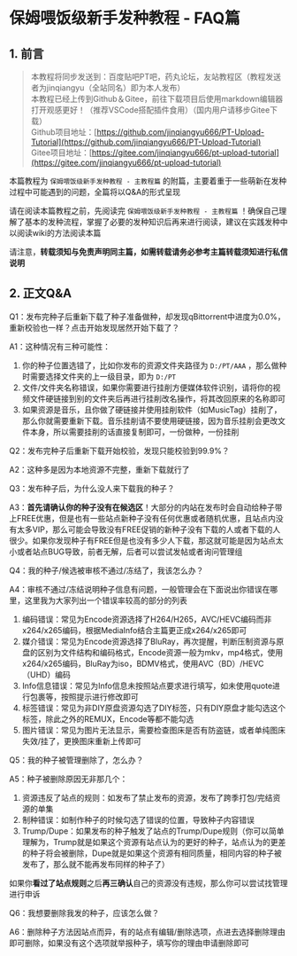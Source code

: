 # 保姆喂饭级新手发种教程 - FAQ篇

## 1. 前言

> 本教程将同步发送到：百度贴吧PT吧，药丸论坛，友站教程区（教程发送者为jinqiangyu（全站同名）即为本人发布）  
> 本教程已经上传到Github＆Gitee，前往下载项目后使用markdown编辑器打开观感更好！（推荐VSCode搭配插件食用）（国内用户请移步Gitee下载）  
> Github项目地址：[https://github.com/jinqiangyu666/PT-Upload-Tutorial](https://github.com/jinqiangyu666/PT-Upload-Tutorial)  
> Gitee项目地址：[https://gitee.com/jinqiangyu666/pt-upload-tutorial](https://gitee.com/jinqiangyu666/pt-upload-tutorial)  

本篇教程为 `保姆喂饭级新手发种教程 - 主教程篇` 的附篇，主要着重于一些萌新在发种过程中可能遇到的问题，全篇将以Q&A的形式呈现

请在阅读本篇教程之前，先阅读完 `保姆喂饭级新手发种教程 - 主教程篇` ！确保自己理解了基本的发种流程，掌握了必要的发种知识后再来进行阅读，建议在实践发种中以阅读wiki的方法阅读本篇

请注意，**转载须知与免责声明同主篇，如需转载请务必参考主篇转载须知进行私信说明**

## 2. 正文Q&A

Q1：发布完种子后重新下载了种子准备做种，却发现qBittorrent中进度为0.0%，重新校验也一样？点击开始发现居然开始下载了？

A1：这种情况有三种可能性：

1. 你的种子位置选错了，比如你发布的资源文件夹路径为 `D:/PT/AAA` ，那么做种时需要选择文件夹的上一级目录，即为 `D:/PT`
2. 文件/文件夹名称错误，如果你需要进行挂削方便媒体软件识别，请将你的视频文件硬链接到别的文件夹后再进行挂削改名操作，将其改回原来的名称即可
3. 如果资源是音乐，且你做了硬链接并使用挂削软件（如MusicTag）挂削了，那么你就需要重新下载。音乐挂削请不要使用硬链接，因为音乐挂削会更改文件本身，所以需要挂削的话直接复制即可，一份做种，一份挂削

Q2：发布完种子后重新下载开始校验，发现只能校验到99.9%？

A2：这种多是因为本地资源不完整，重新下载就行了

Q3：发布种子后，为什么没人来下载我的种子？

A3：**首先请确认你的种子没有在候选区**！大部分的内站在发布时会自动给种子带上FREE优惠，但是也有一些站点新种子没有任何优惠或者随机优惠，且站点内没有太多VIP，那么可能会导致没有FREE促销的新种子没有下载的人或者下载的人很少。如果你发现种子有FREE但是也没有多少人下载，那这就可能是因为站点太小或者站点BUG导致，前者无解，后者可以尝试发帖或者询问管理组

Q4：我的种子/候选被审核不通过/冻结了，我该怎么办？

A4：审核不通过/冻结说明种子信息有问题，一般管理会在下面说出你错误在哪里，这里我为大家列出一个错误率较高的部分的列表

1. 编码错误：常见为Encode资源选择了H264/H265，AVC/HEVC编码而非x264/x265编码，根据MediaInfo结合主篇更正成x264/x265即可
2. 媒介错误：常见为Encode资源选择了BluRay，再次提醒，判断压制资源与原盘的区别为文件结构和编码格式，Encode资源一般为mkv，mp4格式，使用x264/x265编码，BluRay为iso，BDMV格式，使用AVC（BD）/HEVC（UHD）编码
3. Info信息错误：常见为Info信息未按照站点要求进行填写，如未使用quote进行包裹等，按照提示进行修改即可
4. 标签错误：常见为非DIY原盘资源勾选了DIY标签，只有DIY原盘才能勾选这个标签，除此之外的REMUX，Encode等都不能勾选
5. 图片错误：常见为图片无法显示，需要检查图床是否有防盗链，或者单纯图床失效/挂了，更换图床重新上传即可

Q5：我的种子被管理删除了，怎么办？

A5：种子被删除原因无非那几个：

1. 资源违反了站点的规则：如发布了禁止发布的资源，发布了跨季打包/完结资源的单集
2. 制种错误：如制作种子的时候勾选了错误的位置，导致种子内容错误
3. Trump/Dupe：如果发布的种子触发了站点的Trump/Dupe规则（你可以简单理解为，Trump就是如果这个资源有站点认为的更好的种子，站点认为的更差的种子将会被删除，Dupe就是如果这个资源有相同质量，相同内容的种子被发布了，那么就不能再发布同样的种子了）

如果你**看过了站点规则**之后**再三确认**自己的资源没有违规，那么你可以尝试找管理进行申诉

Q6：我想要删除我发的种子，应该怎么做？

A6：删除种子方法因站点而异，有的站点有编辑/删除选项，点进去选择删除理由即可删除，如果没有这个选项就举报种子，填写你的理由申请删除即可
